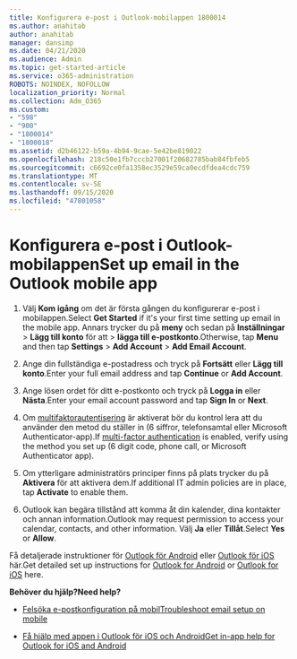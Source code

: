 ```yaml
---
title: Konfigurera e-post i Outlook-mobilappen 1800014
ms.author: anahitab
author: anahitab
manager: dansimp
ms.date: 04/21/2020
ms.audience: Admin
ms.topic: get-started-article
ms.service: o365-administration
ROBOTS: NOINDEX, NOFOLLOW
localization_priority: Normal
ms.collection: Adm_O365
ms.custom:
- "598"
- "900"
- "1800014"
- "1800018"
ms.assetid: d2b46122-b59a-4b94-9cae-5e42be819022
ms.openlocfilehash: 218c50e1fb7cccb27001f20682785bab84fbfeb5
ms.sourcegitcommit: c6692ce0fa1358ec3529e59ca0ecdfdea4cdc759
ms.translationtype: MT
ms.contentlocale: sv-SE
ms.lasthandoff: 09/15/2020
ms.locfileid: "47801058"
---
```

# <a name="set-up-email-in-the-outlook-mobile-app"></a><span data-ttu-id="280e5-102">Konfigurera e-post i Outlook-mobilappen</span><span class="sxs-lookup"><span data-stu-id="280e5-102">Set up email in the Outlook mobile app</span></span>

1. <span data-ttu-id="280e5-103">Välj **Kom igång** om det är första gången du konfigurerar e-post i mobilappen.</span><span class="sxs-lookup"><span data-stu-id="280e5-103">Select **Get Started** if it's your first time setting up email in the mobile app.</span></span> <span data-ttu-id="280e5-104">Annars trycker du på **meny** och sedan på **Inställningar** \> **Lägg till konto** för att \> **lägga till e-postkonto**.</span><span class="sxs-lookup"><span data-stu-id="280e5-104">Otherwise, tap **Menu** and then tap **Settings** \> **Add Account** \> **Add Email Account**.</span></span>

2. <span data-ttu-id="280e5-105">Ange din fullständiga e-postadress och tryck på **Fortsätt** eller **Lägg till konto**.</span><span class="sxs-lookup"><span data-stu-id="280e5-105">Enter your full email address and tap **Continue** or **Add Account**.</span></span>

3. <span data-ttu-id="280e5-106">Ange lösen ordet för ditt e-postkonto och tryck på **Logga in** eller **Nästa**.</span><span class="sxs-lookup"><span data-stu-id="280e5-106">Enter your email account password and tap **Sign In** or **Next**.</span></span>

4. <span data-ttu-id="280e5-107">Om [multifaktorautentisering](https://docs.microsoft.com/microsoft-365/admin/security-and-compliance/set-up-multi-factor-authentication) är aktiverat bör du kontrol lera att du använder den metod du ställer in (6 siffror, telefonsamtal eller Microsoft Authenticator-app).</span><span class="sxs-lookup"><span data-stu-id="280e5-107">If [multi-factor authentication](https://docs.microsoft.com/microsoft-365/admin/security-and-compliance/set-up-multi-factor-authentication) is enabled, verify using the method you set up (6 digit code, phone call, or Microsoft Authenticator app).</span></span>

5. <span data-ttu-id="280e5-108">Om ytterligare administratörs principer finns på plats trycker du på **Aktivera** för att aktivera dem.</span><span class="sxs-lookup"><span data-stu-id="280e5-108">If additional IT admin policies are in place, tap **Activate** to enable them.</span></span>

6. <span data-ttu-id="280e5-109">Outlook kan begära tillstånd att komma åt din kalender, dina kontakter och annan information.</span><span class="sxs-lookup"><span data-stu-id="280e5-109">Outlook may request permission to access your calendar, contacts, and other information.</span></span> <span data-ttu-id="280e5-110">Välj **Ja** eller **Tillåt**.</span><span class="sxs-lookup"><span data-stu-id="280e5-110">Select **Yes** or **Allow**.</span></span>

<span data-ttu-id="280e5-111">Få detaljerade instruktioner för [Outlook för Android](https://support.office.com/article/886db551-8dfa-4fd5-b835-f8e532091872.aspx) eller [Outlook för iOS](https://support.office.com/article/b2de2161-cc1d-49ef-9ef9-81acd1c8e234.aspx) här.</span><span class="sxs-lookup"><span data-stu-id="280e5-111">Get detailed set up instructions for [Outlook for Android](https://support.office.com/article/886db551-8dfa-4fd5-b835-f8e532091872.aspx) or [Outlook for iOS](https://support.office.com/article/b2de2161-cc1d-49ef-9ef9-81acd1c8e234.aspx) here.</span></span>
  
 <span data-ttu-id="280e5-112">**Behöver du hjälp?**</span><span class="sxs-lookup"><span data-stu-id="280e5-112">**Need help?**</span></span>
  
- [<span data-ttu-id="280e5-113">Felsöka e-postkonfiguration på mobil</span><span class="sxs-lookup"><span data-stu-id="280e5-113">Troubleshoot email setup on mobile</span></span>](https://support.office.com/article/a264ef01-9c88-48fb-9285-7017e4f31f02.aspx)

- [<span data-ttu-id="280e5-114">Få hjälp med appen i Outlook för iOS och Android</span><span class="sxs-lookup"><span data-stu-id="280e5-114">Get in-app help for Outlook for iOS and Android</span></span>](https://support.office.com/article/218a22d1-9fa5-4889-b689-de1c63493243.aspx#ID0EAABAAA=Contact_Support)
